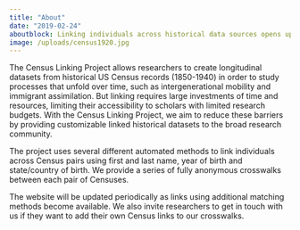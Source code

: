 ```yaml
---
title: "About"
date: "2019-02-24"
aboutblock: Linking individuals across historical data sources opens up exciting new research possibilities.
image: /uploads/census1920.jpg
---
```

The Census Linking Project allows researchers to create longitudinal datasets from historical US Census records (1850-1940) in order to study processes that unfold over time, such as intergenerational mobility and immigrant assimilation. But linking requires large investments of time and resources, limiting their accessibility to scholars with limited research budgets. With the Census Linking Project, we aim to reduce these barriers by providing customizable linked historical datasets to the broad research community.
  
The project uses several different automated methods to link individuals across Census pairs using first and last name, year of birth and state/country of birth. We provide a series of fully anonymous crosswalks between each pair of Censuses.
  
The website will be updated periodically as links using additional matching methods become available. We also invite researchers to get in touch with us if they want to add their own Census links to our crosswalks.
